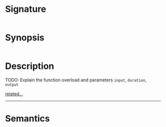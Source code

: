 # Signature
```vikid-signature
```

# Synopsis
```vikid-synopsis
```

# Description
TODO: Explain the function overload and parameters `input`, `duration`, `output`

[related...](duration)

----
# Semantics